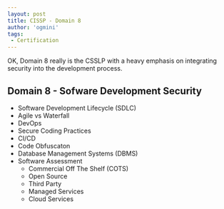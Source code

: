 ```yaml
---
layout: post
title: CISSP - Domain 8
author: 'ogmini'
tags:
 - Certification
---
```


OK, Domain 8 really is the CSSLP with a heavy emphasis on integrating security into the development process.

## Domain 8 - Sofware Development Security

- Software Development Lifecycle (SDLC)
- Agile vs Waterfall
- DevOps
- Secure Coding Practices
- CI/CD
- Code Obfuscaton
- Database Management Systems (DBMS)
- Software Assessment
  - Commercial Off The Shelf (COTS)
  - Open Source
  - Third Party
  - Managed Services
  - Cloud Services

